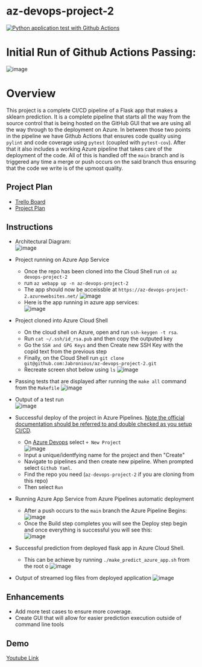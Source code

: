 # az-devops-project-2
[![Python application test with Github Actions](https://github.com/Jabronious/az-devops-project-2/actions/workflows/pythonapp.yml/badge.svg?branch=main)](https://github.com/Jabronious/az-devops-project-2/actions/workflows/pythonapp.yml)

# Initial Run of Github Actions Passing:
![image](https://user-images.githubusercontent.com/14021591/129647964-a3d62bbd-0d7b-4930-89ba-8b165c3f961a.png)

# Overview

This project is a complete CI/CD pipeline of a Flask app that makes a sklearn prediction. It is a complete pipeline that starts all the way from the source control that is being hosted on the GitHub GUI that we are using all the way through to the deployment on Azure. In between those two points in the pipeline we have Github Actions that ensures code quality using `pylint` and code coverage using `pytest` (coupled with `pytest-cov`). After that it also includes a working Azure pipeline that takes care of the deployment of the code. All of this is handled off the `main` branch and is triggered any time a merge or push occurs on the said branch thus ensuring that the code we write is of the upmost quality.

## Project Plan

- [Trello Board](https://trello.com/b/J1n6heTV/azure-devops-project-2)  
- [Project Plan](https://docs.google.com/spreadsheets/d/1XA8g_UfMBQ9fupKeEjWAxjeBuQ17x5MeRusmG4qLieU/edit?usp=sharing)

## Instructions

* Architectural Diagram:  
![image](https://user-images.githubusercontent.com/14021591/129821847-1c9d4549-aa44-4046-843c-915ea03ed05c.png)

* Project running on Azure App Service
    - Once the repo has been cloned into the Cloud Shell run `cd az devops-project-2`
    - run `az webapp up -n az-devops-project-2`
    - The app should now be acceissble at `https://az-devops-project-2.azurewebsites.net/`
    ![image](https://user-images.githubusercontent.com/14021591/129961207-d97cbf99-0c3b-421c-80b5-7d1c177000d2.png)
    - Here is the app running in azure app services:  
    ![image](https://user-images.githubusercontent.com/14021591/130264028-82dcc073-65b9-40e7-8543-9dace5537753.png)


* Project cloned into Azure Cloud Shell
    - On the cloud shell on Azure, open and run `ssh-keygen -t rsa`.
    - Run `cat ~/.ssh/id_rsa.pub` and then copy the outputed key
    - Go the `SSH and GPG Keys` and then Create new SSH Key with the copid text from the previous step
    - Finally, on the Cloud Shell run `git clone git@github.com:Jabronious/az-devops-project-2.git`
    - Recreate screen shot below using `ls`
    ![image](https://user-images.githubusercontent.com/14021591/129959169-cdfc890f-af2b-4b24-8297-b7fbf5efbfdc.png)


* Passing tests that are displayed after running the `make all` command from the `Makefile`
    ![image](https://user-images.githubusercontent.com/14021591/129960105-7f55d27d-b270-44b0-9a4a-47746c0ae0fe.png)

* Output of a test run  
    ![image](https://user-images.githubusercontent.com/14021591/129960673-76d184bf-c170-42f3-90f0-64b8e3873a2b.png)

* Successful deploy of the project in Azure Pipelines.  [Note the official documentation should be referred to and double checked as you setup CI/CD](https://docs.microsoft.com/en-us/azure/devops/pipelines/ecosystems/python-webapp?view=azure-devops).
    - On [Azure Devops](https://dev.azure.com/) select `+ New Project`  
        ![image](https://user-images.githubusercontent.com/14021591/129962492-d9861d7b-a417-4fe5-aa00-99ace113dae6.png)
    - Input a unique/identfying name for the project and then "Create"
    - Navigate to pipelines and then create new pipeline. When prompted select `Github Yaml`.
    - Find the repo you need (`az-devops-project-2` if you are cloning from this repo)
    - Then select `Run`

* Running Azure App Service from Azure Pipelines automatic deployment
    - After a push occurs to the `main` branch the Azure Pipeline Begins:  
      ![image](https://user-images.githubusercontent.com/14021591/129995033-92c120c9-b4af-45a2-aef5-cdd454da727e.png)
    - Once the Build step completes you will see the Deploy step begin and once everything is successful you will see this:  
      ![image](https://user-images.githubusercontent.com/14021591/129995125-f71334dd-54bb-46af-974f-c3016ae2f52d.png)

* Successful prediction from deployed flask app in Azure Cloud Shell.
    - This can be achieve by running `./make_predict_azure_app.sh` from the root o
    ![image](https://user-images.githubusercontent.com/14021591/129961455-edc6e6a9-f589-4893-b1ff-b58946bb1525.png)

* Output of streamed log files from deployed application
    ![image](https://user-images.githubusercontent.com/14021591/129962109-490fc329-ea71-460f-aca1-5c913d118142.png)

## Enhancements

- Add more test cases to ensure more coverage.
- Create GUI that will allow for easier prediction execution outside of command line tools

## Demo 

[Youtube Link](https://youtu.be/tClwOaNFQsU)

